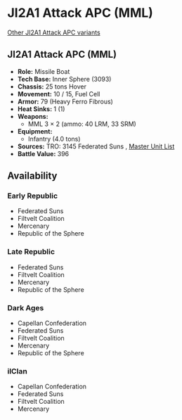 # JI2A1 Attack APC (MML) 

[Other JI2A1 Attack APC variants](../ji2a1_attack_apc.md) 

## JI2A1 Attack APC (MML) 

- **Role:** Missile Boat 
- **Tech Base:** Inner Sphere (3093) 
- **Chassis:** 25 tons Hover 
- **Movement:** 10 / 15, Fuel Cell 
- **Armor:** 79 (Heavy Ferro Fibrous) 
- **Heat Sinks:** 1 (1) 
- **Weapons:** 
  - MML 3 × 2 (ammo: 40 LRM, 33 SRM) 
- **Equipment:** 
  - Infantry (4.0 tons) 
- **Sources:** TRO: 3145 Federated Suns , [Master Unit List](http://masterunitlist.info/Unit/Details/6316) 
- **Battle Value:** 396 

## Availability 

### Early Republic 

- Federated Suns 
- Filtvelt Coalition 
- Mercenary 
- Republic of the Sphere 

### Late Republic 

- Federated Suns 
- Filtvelt Coalition 
- Mercenary 
- Republic of the Sphere 

### Dark Ages 

- Capellan Confederation 
- Federated Suns 
- Filtvelt Coalition 
- Mercenary 
- Republic of the Sphere 

### ilClan 

- Capellan Confederation 
- Federated Suns 
- Filtvelt Coalition 
- Mercenary 

